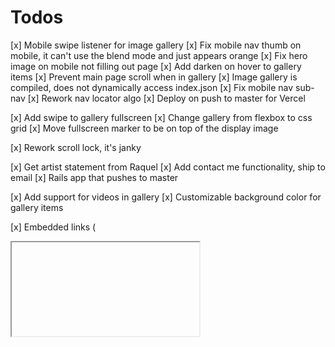 # Todos
[x] Mobile swipe listener for image gallery
[x] Fix mobile nav thumb on mobile, it can't use the blend mode and just appears orange
[x] Fix hero image on mobile not filling out page
[x] Add darken on hover to gallery items
[x] Prevent main page scroll when in gallery
[x] Image gallery is compiled, does not dynamically access index.json
[x] Fix mobile nav sub-nav
[x] Rework nav locator algo
[x] Deploy on push to master for Vercel

[x] Add swipe to gallery fullscreen
[x] Change gallery from flexbox to css grid
[x] Move fullscreen marker to be on top of the display image

[x] Rework scroll lock, it's janky

[x] Get artist statement from Raquel
[x] Add contact me functionality, ship to email
[x] Rails app that pushes to master

[x] Add support for videos in gallery
[x] Customizable background color for gallery items

[x] Embedded links (<div><iframe/></div>)
[x] Automated WebP

[ ] Add file size limit
[ ] Filter out unused and just-uploaded files before submit

[ ] Skills section
[ ] Downloadable Resume

[ ] Add config for mobile browser color, use the pink color
[ ] Favorite pokemon on site
[ ] Look into SEO

# Maybe
[ ] Add browser storage-based intermediary save functionality
[ ] Add auto-conversion for png/jpg to webp